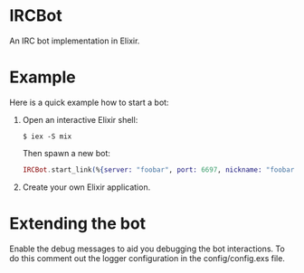 # IRCBot

An IRC bot implementation in Elixir.


# Example

Here is a quick example how to start a bot:

1. Open an interactive Elixir shell:

	```shell
	$ iex -S mix
	```

	Then spawn a new bot:

	```elixir
	IRCBot.start_link(%{server: "foobar", port: 6697, nickname: "foobarbaz", channels: ["#foobar"], ssl: true})
	```

2. Create your own Elixir application.


# Extending the bot

Enable the debug messages to aid you debugging the bot interactions.
To do this comment out the logger configuration in the config/config.exs file.
